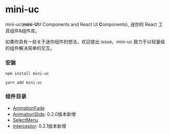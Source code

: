 # mini-uc

mini-uc(**mini**-**U**til Components and React UI **C**omponents), 迷你的 React 工具组件&组件库。

如果你具有一些关于迷你组件的想法，欢迎提出 issue。mini-uc 致力于以轻量级的组件解决简单的交互。

### 安装

```
npm install mini-uc
```

```
yarn add mini-uc
```

### 组件目录

+ [AnimationFade](https://github.com/yuzhounanhai/mini-uc/blob/master/src/components/Animation/Fade/doc/desc.md)
+ [AnimationSlide](https://github.com/yuzhounanhai/mini-uc/blob/master/src/components/Animation/Slide/doc/desc.md): 0.2.0版本新增
+ [SelectMenu](https://github.com/yuzhounanhai/mini-uc/blob/master/src/components/SelectMenu/doc/desc.md)
+ [Interceptor](https://github.com/yuzhounanhai/mini-uc/blob/master/src/components/Interceptor/doc/desc.md): 0.2.1版本新增